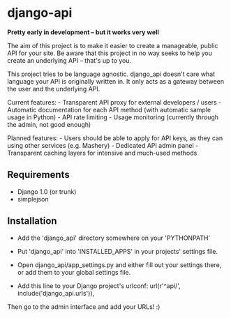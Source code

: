 # django-api
**Pretty early in development – but it works very well**

The aim of this project is to make it easier to create a manageable, public API for your site.
Be aware that this project in no way seeks to help you create an underlying API – that's up to you.

This project tries to be language agnostic. django_api doesn't care what language your API is originally written in. It only acts as a gateway between the user and the underlying API.

Current features:
    - Transparent API proxy for external developers / users
    - Automatic documentation for each API method (with automatic sample usage in Python)
    - API rate limiting
    - Usage monitoring (currently through the admin, not good enough)

Planned features:
    - Users should be able to apply for API keys, as they can using other services (e.g. Mashery)
    - Dedicated API admin panel
    - Transparent caching layers for intensive and much-used methods



## Requirements
- Django 1.0 (or trunk)
- simplejson

## Installation
- Add the 'django_api' directory somewhere on your 'PYTHONPATH'
- Put 'django_api' into 'INSTALLED_APPS' in your projects' settings file.
- Open django_api/app_settings.py and either fill out your settings there, or add them to your global settings file.

- Add this line to your Django project's urlconf: 
    url(r'^api/', include('django_api.urls')),

Then go to the admin interface and add your URLs! :)